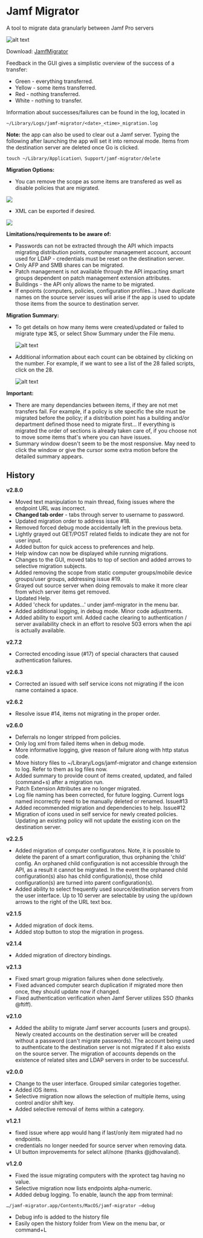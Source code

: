 # Jamf Migrator
A tool to migrate data granularly between Jamf Pro servers

![alt text](https://github.com/jamfprofessionalservices/JamfMigrator/blob/master/jamf-migrator/images/migrator2.png "JamfMigrator")

Download: [JamfMigrator](https://github.com/jamfprofessionalservices/JamfMigrator/releases/download/current/jamf-migrator.zip)

Feedback in the GUI gives a simplistic overview of the success of a transfer:
* Green - everything transferred.
* Yellow - some items transferred.
* Red - nothing transferred.
* White - nothing to transfer.


Information about successes/failures can be found in the log, located in 

```~/Library/Logs/jamf-migrator/<date>_<time>_migration.log```

**Note:** the app can also be used to clear out a Jamf server.  Typing the following after launching the app will set it into removal mode.  Items from the destination server are deleted once Go is clicked.

```touch ~/Library/Application\ Support/jamf-migrator/delete```

**Migration Options:**<p>
* You can remove the scope as some items are transfered as well as disable policies that are migrated.
 
![](https://github.com/jamfprofessionalservices/JamfMigrator/blob/master/jamf-migrator/images/copy_migrator_prefs.png)
 
 * XML can be exported if desired.
 
![](https://github.com/jamfprofessionalservices/JamfMigrator/blob/master/jamf-migrator/images/export_migrator_prefs.png)
 

**Limitations/requirements to be aware of:**
* Passwords can not be extracted through the API which impacts migrating distribution points, computer management account, account used for LDAP - credentials must be reset on the destination server.
* Only AFP and SMB shares can be migrated.
* Patch management is not available through the API impacting smart groups dependent on patch management extension attributes.
* Buildings - the API only allows the name to be migrated.
* If enpoints (computers, policies, configuration profiles...) have duplicate names on the source server issues will arise if the app is used to update those items from the source to destination server.

**Migration Summary:**<p>
* To get details on how many items were created/updated or failed to migrate type ⌘S, or select Show Summary under the File menu.
  
  ![alt text](https://github.com/jamfprofessionalservices/JamfMigrator/blob/master/jamf-migrator/images/summary1.png "Summary")
  
* Additional information about each count can be obtained by clicking on the number. For example, if we want to see a list of the 28 failed scripts, click on the 28.
  
  ![alt text](https://github.com/jamfprofessionalservices/JamfMigrator/blob/master/jamf-migrator/images/summary2.png "Summary Details")
  
**Important:**<p>
* There are many dependancies between items, if they are not met transfers fail.  For example, if a policy is site specific the site must be migrated before the policy; if a distribution point has a building and/or department defined those need to migrate first...  If everything is migrated the order of sections is already taken care of, if you choose not to move some items that's where you can have issues.
* Summary window doesn't seem to be the most responsive.  May need to click the window or give the cursor some extra motion before the detailed summary appears.


## History
**v2.8.0**<p>
* Moved text manipulation to main thread, fixing issues where the endpoint URL was incorrect.
* **Changed tab order** - tabs through server to username to password.
* Updated migration order to address issue #18.
* Removed forced debug mode accidentally left in the previous beta.
* Lightly grayed out GET/POST related fields to indicate they are not for user input.
* Added button for quick access to preferences and help.
* Help window can now be displayed while running migrations.
* Changes to the GUI, moved tabs to top of section and added arrows to selective migration subjects.
* Added removing the scope from static computer groups/mobile device groups/user groups, addressing issue #19.
* Grayed out source server when doing removals to make it more clear from which server items get removed.
* Updated Help.
* Added 'check for updates...' under jamf-migrator in the menu bar.
* Added additional logging, in debug mode. Minor code adjustments.
* Added ability to export xml. Added cache clearing to authentication / server availability check in an effort to resolve 503 errors when the api is actually available.

**v2.7.2**<p>
* Corrected encoding issue (#17) of special characters that caused authentication failures.

**v2.6.3**<p>
* Corrected an issued with self service icons not migrating if the icon name contained a space.

**v2.6.2**<p>
* Resolve issue #14, items not migrating in the proper order.

**v2.6.0**<p>
* Deferrals no longer stripped from policies.
* Only log xml from failed items when in debug mode.
* More informative logging, give reason of failure along with http status code.
* Move history files to ~/Library/Logs/jamf-migrator and change extension to log. Refer to them as log files now.
* Added summary to provide count of items created, updated, and failed (command+s) after a migration run.
* Patch Extension Attributes are no longer migrated.
* Log file naming has been corrected, for future logging. Current logs named incorrectly need to be manually deleted or renamed. Issue#13
* Added recommended migration and dependencies to help. Issue#12
* Migration of icons used in self service for newly created policies. Updating an existing policy will not update the existing icon on the destination server.

**v2.2.5**<p>
* Added migration of computer configuratons.  Note, it is possible to delete the parent of a smart configuration, thus orphaning the 'child' config.  An orphaned child configuration is not accessible through the API, as a result it cannot be migrated.  In the event the orphaned child configuration(s) also has child configuration(s), those child configuration(s) are turned into parent configuration(s).
* Added ability to select frequently used source/destination servers from the user interface.  Up to 10 server are selectable by using the up/down arrows to the right of the URL text box.

**v2.1.5**<p>
* Added migration of dock items.
* Added stop button to stop the migration in progess.
  
**v2.1.4**<p>
* Added migration of directory bindings.
  
**v2.1.3**<p>
* Fixed smart group migration failures when done selectively.
* Fixed advanced computer search duplication if migrated more then once, they should update now if changed.
* Fixed authentication verification when Jamf Server utilizes SSO (thanks @ftiff).

**v2.1.0**<p>
* Added the ability to migrate Jamf server accounts (users and groups).  Newly created accounts on the destination server will be created without a password (can't migrate passwords).  The account being used to authenticate to the destination server is not migrated if it also exists on the source server.  The migration of accounts depends on the existence of related sites and LDAP servers in order to be successful.
   
**v2.0.0**<p>
* Change to the user interface.  Grouped similar categories together.
* Added iOS items.
* Selective migration now allows the selection of multiple items, using control and/or shift key.
* Added selective removal of items within a category.

**v1.2.1**<p>
* fixed issue where app would hang if last/only item migrated had no endpoints.
* credentials no longer needed for source server when removing data.
* UI button improvememts for select all/none (thanks @jdhovaland).

**v1.2.0**<p>
* Fixed the issue migrating computers with the xprotect tag having no value.
* Selective migration now lists endpoints alpha-numeric.
* Added debug logging. To enable, launch the app from terminal:

```…/jamf-migrator.app/Contents/MacOS/jamf-migrator –debug```

* Debug info is added to the history file
* Easily open the history folder from View on the menu bar, or command+L

